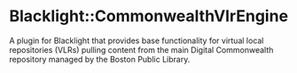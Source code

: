 # Blacklight::CommonwealthVlrEngine

A plugin for Blacklight that provides base functionality for virtual local repositories (VLRs) pulling content from the main Digital Commonwealth repository managed by the Boston Public Library.